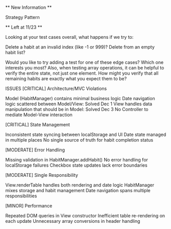 ** New Information **

Strategy Pattern


** Left at  11/23 **

Looking at your test cases overall, what happens if we try to:

Delete a habit at an invalid index (like -1 or 999)?
Delete from an empty habit list?

Would you like to try adding a test for one of these edge cases? Which one interests you most?
Also, when testing array operations, it can be helpful to verify the entire state, not just one element.
How might you verify that all remaining habits are exactly what you expect them to be?



ISSUES
[CRITICAL] Architecture/MVC Violations

Model (HabitManager) contains minimal business logic
Date navigation logic scattered between Model/View: Solved Dec 1
View handles data manipulation that should be in Model: Solved Dec 3 
No Controller to mediate Model-View interaction

[CRITICAL] State Management

Inconsistent state syncing between localStorage and UI
Date state managed in multiple places
No single source of truth for habit completion status

[MODERATE] Error Handling

Missing validation in HabitManager.addHabit()
No error handling for localStorage failures
Checkbox state updates lack error boundaries

[MODERATE] Single Responsibility

View.renderTable handles both rendering and date logic
HabitManager mixes storage and habit management
Date navigation spans multiple responsibilities

[MINOR] Performance

Repeated DOM queries in View constructor
Inefficient table re-rendering on each update
Unnecessary array conversions in header handling